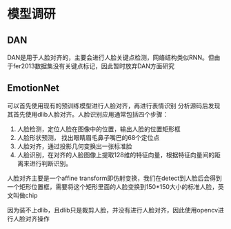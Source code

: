 # 模型调研

## DAN
DAN是用于人脸对齐的，主要会进行人脸关键点检测，网络结构类似RNN。但由于fer2013数据集没有关键点标记，因此暂时放弃DAN方面研究

## EmotionNet
可以首先使用现有的预训练模型进行人脸对齐，再进行表情识别
分析源码后发现其首先使用dlib人脸对齐。人脸识别应用通常包括四个步骤：
1. 人脸检测，定位人脸在图像中的位置，输出人脸的位置矩形框
2. 人脸形状预测， 找出眼睛眉毛鼻子嘴巴的68个定位点
3. 人脸对齐，通过投影几何变换出一张标准脸
4. 人脸识别，在对齐的人脸图像上提取128维的特征向量，根据特征向量间的距离来进行判断识别。

人脸对齐主要是一个affine transform即仿射变换，我们在detect到人脸后会得到一个矩形位置框，需要将这个矩形里面的人脸变换到150*150大小的标准人脸，英文叫做chip

因为装不上dlib，且dlib只是裁剪人脸，并没有进行人脸对齐，因此使用opencv进行人脸对齐操作
